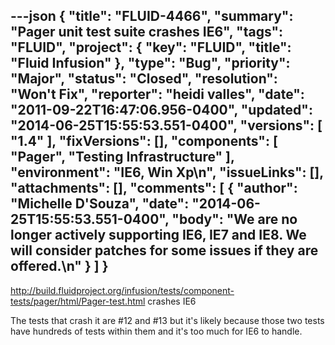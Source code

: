 ---json
{
  "title": "FLUID-4466",
  "summary": "Pager unit test suite crashes IE6",
  "tags": "FLUID",
  "project": {
    "key": "FLUID",
    "title": "Fluid Infusion"
  },
  "type": "Bug",
  "priority": "Major",
  "status": "Closed",
  "resolution": "Won't Fix",
  "reporter": "heidi valles",
  "date": "2011-09-22T16:47:06.956-0400",
  "updated": "2014-06-25T15:55:53.551-0400",
  "versions": [
    "1.4"
  ],
  "fixVersions": [],
  "components": [
    "Pager",
    "Testing Infrastructure"
  ],
  "environment": "IE6, Win Xp\n",
  "issueLinks": [],
  "attachments": [],
  "comments": [
    {
      "author": "Michelle D'Souza",
      "date": "2014-06-25T15:55:53.551-0400",
      "body": "We are no longer actively supporting IE6, IE7 and IE8. We will consider patches for some issues if they are offered.\n"
    }
  ]
}
---
<http://build.fluidproject.org/infusion/tests/component-tests/pager/html/Pager-test.html>   crashes IE6

The tests that crash it are #12 and #13 but it's likely because those two tests have hundreds of tests within them and it's too much for IE6 to handle.

        
